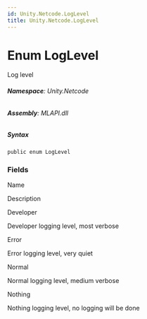 ```yaml
---
id: Unity.Netcode.LogLevel
title: Unity.Netcode.LogLevel
---
```


# Enum LogLevel


Log level






###### **Namespace**: Unity.Netcode

###### **Assembly**: MLAPI.dll

##### Syntax


``` lang-csharp
public enum LogLevel
```



### Fields

Name









Description

Developer

Developer logging level, most verbose

Error

Error logging level, very quiet

Normal

Normal logging level, medium verbose

Nothing

Nothing logging level, no logging will be done

